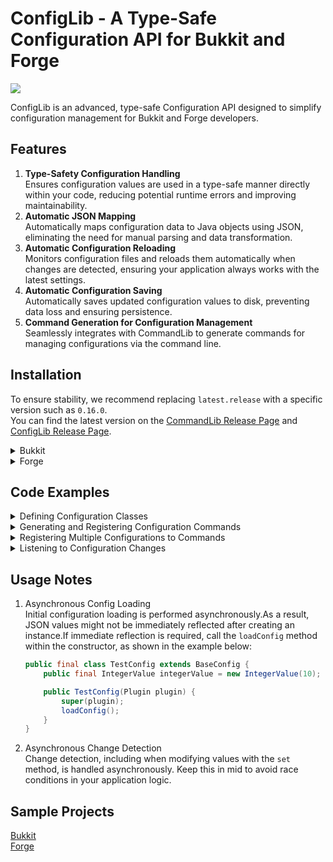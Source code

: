 # ConfigLib - A Type-Safe Configuration API for Bukkit and Forge

[![](https://jitpack.io/v/TeamKun/ConfigLib.svg)](https://jitpack.io/#TeamKun/ConfigLib)

ConfigLib is an advanced, type-safe Configuration API designed to simplify configuration management for Bukkit and Forge
developers.

## Features

1. **Type-Safety Configuration Handling**  
   Ensures configuration values are used in a type-safe manner directly within your code, reducing potential runtime
   errors and improving maintainability.
2. **Automatic JSON Mapping**  
   Automatically maps configuration data to Java objects using JSON, eliminating the need for manual parsing and data
   transformation.
3. **Automatic Configuration Reloading**  
   Monitors configuration files and reloads them automatically when changes are detected, ensuring your application
   always works with the latest settings.
4. **Automatic Configuration Saving**  
   Automatically saves updated configuration values to disk, preventing data loss and ensuring persistence.
5. **Command Generation for Configuration Management**  
   Seamlessly integrates with CommandLib to generate commands for managing configurations via the command line.

## Installation

To ensure stability, we recommend replacing `latest.release` with a specific version such as `0.16.0`.  
You can find the latest version on
the [CommandLib Release Page](https://github.com/TeamKun/CommandLib/releases)
and [ConfigLib Release Page](https://github.com/TeamKun/ConfigLib/releases).

<details>
  <summary>Bukkit</summary>

```groovy
plugins {
    id "com.github.johnrengelman.shadow" version "6.1.0"
}

repositories {
    maven { url 'https://jitpack.io' }
}

dependencies {
    implementation "com.github.TeamKun.CommandLib:bukkit:latest.release"
    implementation 'com.github.TeamKun.ConfigLib:bukkit:latest.release'
}

shadowJar {
    archiveFileName = "${rootProject.name}-${project.version}.jar"
    relocate "net.kunmc.lab.commandlib", "${project.group}.${project.name.toLowerCase()}.commandlib"
    relocate "net.kunmc.lab.configlib", "${project.group}.${project.name.toLowerCase()}.configlib"
}
tasks.build.dependsOn tasks.shadowJar
  ```

</details>

<details>
  <summary>Forge</summary>

```groovy
plugins {
    id "com.github.johnrengelman.shadow" version "6.1.0"
}

repositories {
    maven { url 'https://jitpack.io' }
}

dependencies {
    implementation "com.github.TeamKun.CommandLib:forge:latest.release"
    implementation "com.github.TeamKun.ConfigLib:forge:latest.release"
}

shadowJar {
    archiveFileName = "${rootProject.name}-${project.version}.jar"
    dependencies {
        include(dependency("com.github.TeamKun.CommandLib:forge:.*"))
        include(dependency("com.github.TeamKun.ConfigLib:forge:.*"))
    }
    relocate "net.kunmc.lab.commandlib", "${project.group}.${project.name.toLowerCase()}.commandlib"
    relocate "net.kunmc.lab.configlib", "${project.group}.${project.name.toLowerCase()}.configlib"
    finalizedBy("reobfShadowJar")
}

reobf {
    shadowJar {
    }
}
```

</details>

## Code Examples

<details>
<summary>Defining Configuration Classes</summary>

```java
public final class TestConfig extends BaseConfig {
    public final IntegerValue integerValue = new IntegerValue(10);
    public final StringValue stringValue = new StringValue("testValue");

    public TestConfig(Plugin plugin) {
        super(plugin);
    }
}
```

</details>

<details>
<summary>Generating and Registering Configuration Commands</summary>

```java
public final class TestPlugin extends JavaPlugin {
    public void onEnable() {
        TestConfig testConfig = new TestConfig(this);
        Command root = new Command("test") {
        };

        // The following commands will be generated:
        // /test config get <key> - Gets a specific configuration value.
        // /test config list - Gets all configuration values.
        // /test config modify <key> <value> - Sets a specific configuration value.
        // /test config reload - Reloads the configuration file. You may not need it because there's automatic reloading.
        root.addChildren(new ConfigCommandBuilder(testConfig).build());

        CommandLib.register(this, root);
    }
}
```

</details>

<details>
<summary>Registering Multiple Configurations to Commands</summary>

```java
public final class TestPlugin extends JavaPlugin {
    public void onEnable() {
        TestConfigA testConfigA = new TestConfigA(this);
        TestConfigB testConfigB = new TestConfigB(this);
        Command root = new Command("test") {
        };
        root.addChildren(new ConfigCommandBuilder(testConfigA).addConfig(testConfigB)
                                                              .build());

        CommandLib.register(this, root);
    }
}
```

</details>

<details>
<summary>Listening to Configuration Changes</summary>

```java
public final class TestConfig extends BaseConfig {
    public final IntegerValue integerValue = new IntegerValue(10).onModify(x -> {
        System.out.println("Changed integerValue to " + x);
    });

    public TestConfig(Plugin plugin) {
        super(plugin);
    }
}
```

</details>

## Usage Notes

1. Asynchronous Config Loading  
   Initial configuration loading is performed asynchronously.As a result, JSON values might not be immediately reflected
   after creating an instance.If immediate reflection is required, call the `loadConfig` method within the constructor,
   as shown in the example below:
    ```java
    public final class TestConfig extends BaseConfig {
        public final IntegerValue integerValue = new IntegerValue(10);

        public TestConfig(Plugin plugin) {
            super(plugin);
            loadConfig();
        }
    }
    ```
2. Asynchronous Change Detection  
   Change detection, including when modifying values with the `set` method, is handled asynchronously. Keep this in mid
   to avoid race conditions in your application logic.

## Sample Projects

[Bukkit](./sample/bukkit/src/main/java/net/kunmc/lab/sampleplugin)  
[Forge](./sample/forge/src/main/java/net/kunmc/lab/samplemod)
